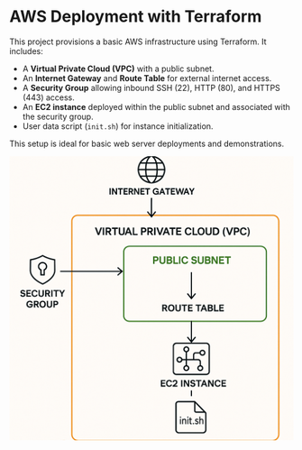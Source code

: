 # AWS Deployment with Terraform

This project provisions a basic AWS infrastructure using Terraform. It includes:

- A **Virtual Private Cloud (VPC)** with a public subnet.
- An **Internet Gateway** and **Route Table** for external internet access.
- A **Security Group** allowing inbound SSH (22), HTTP (80), and HTTPS (443) access.
- An **EC2 instance** deployed within the public subnet and associated with the security group.
- User data script (`init.sh`) for instance initialization.

This setup is ideal for basic web server deployments and demonstrations.

![diagram](images/architecture.png)
